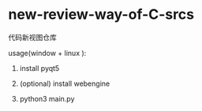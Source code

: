 # new-review-way-of-C-srcs
代码新视图仓库

usage(window + linux ):
1. install pyqt5

2. (optional) install webengine

3. python3 main.py
